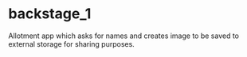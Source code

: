 # backstage_1
Allotment app which asks for names and creates image to be saved to external storage for sharing purposes.
